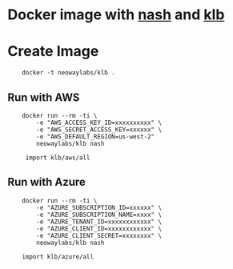 Docker image with [nash][1] and [klb][2]
===

# Create Image

        docker -t neowaylabs/klb .

## Run with AWS

        docker run --rm -ti \
            -e "AWS_ACCESS_KEY_ID=xxxxxxxxxx" \
            -e "AWS_SECRET_ACCESS_KEY=xxxxxx" \
            -e "AWS_DEFAULT_REGION=us-west-2"
            neowaylabs/klb nash

         import klb/aws/all



## Run with Azure

        docker run --rm -ti \
            -e "AZURE_SUBSCRIPTION_ID=xxxxxx" \
            -e "AZURE_SUBSCRIPTION_NAME=xxxx" \
            -e "AZURE_TENANT_ID=xxxxxxxxxxxx" \
            -e "AZURE_CLIENT_ID=xxxxxxxxxxxx" \
            -e "AZURE_CLIENT_SECRET=xxxxxxxx" \
            neowaylabs/klb nash

        import klb/azure/all


[1]:https://github.com/NeowayLabs/nash
[2]:https://github.com/NeowayLabs/klb
